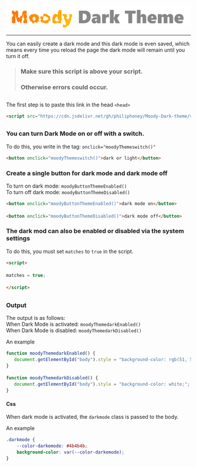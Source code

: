 <img src="./assets/img/moody dark theme logo.png" />

<hr>

You can easily create a dark mode and this dark mode is even saved, which means every time you reload the page the dark mode will remain until you turn it off.

###

> ### Make sure this script is above your script. </br>
> ### Otherwise errors could occur.

##

The first step is to paste this link in the head `<head>`
```html
<script src="https://cdn.jsdelivr.net/gh/philiphoney/Moody-Dark-theme/version/v2.1/moodytheme.js"></script>
```
##
### You can turn Dark Mode on or off with a switch. </br>
To do this, you write in the tag: `onclick="moodyThemeswitch()"`
```html
<button onclick="moodyThemeswitch()">dark or light</button>
```
### Create a single button for dark mode and dark mode off </br>
To turn on dark mode: `moodyButtonThemeEnabled()` </br>
To turn off dark mode: `moodyButtonThemeDisabled()`
```html
<button onclick="moodyButtonThemeEnabled()">dark mode on</button>
    
<button onclick="moodyButtonThemeDisabled()">dark mode off</button>
```

### The dark mod can also be enabled or disabled via the system settings
To do this, you must set `matches` to `true` in the script.
```html
<script>
    
matches = true;
    
</script>
```


##

### Output

The output is as follows: </br>
When Dark Mode is activated: `moodyThemedarkEnabled()` </br>
When Dark Mode is disabled: `moodyThemedarkDisabled()`

An example
```js
function moodyThemedarkEnabled() {
   document.getElementById("body").style = "background-color: rgb(51, 51, 51);";
}

function moodyThemedarkDisabled() {
   document.getElementById("body").style = "background-color: white;";
}
```

#### Css

When dark mode is activated, the `darkmode` class is passed to the body.

An example
```css
.darkmode {
    --color-darkemode: #4b4b4b;
    background-color: var(--color-darkemode);
}
```
